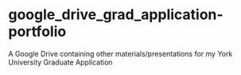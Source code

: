 # google_drive_grad_application-portfolio
A Google Drive containing other materials/presentations for my York University Graduate Application
